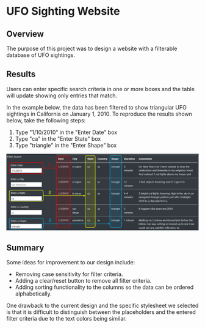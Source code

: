 # UFO Sighting Website

## Overview

The purpose of this project was to design a website with a filterable database of UFO sightings. 

## Results

Users can enter specific search criteria in one or more boxes and the table will update showing only entries that match.

In the example below, the data has been filtered to show triangular UFO sightings in California on January 1, 2010. To reproduce the results shown below, take the following steps:
1. Type "1/10/2010" in the "Enter Date" box
2. Type "ca" in the "Enter State" box
3. Type "triangle" in the "Enter Shape" box

![filter.png](filter.png)

## Summary

Some ideas for improvement to our design include:
- Removing case sensitivity for filter criteria.
- Adding a clear/reset button to remove all filter criteria. 
- Adding sorting functionality to the columns so the data can be ordered alphabetically.

One drawback to the current design and the specific stylesheet we selected is that it is difficult to distinguish between the placeholders and the entered filter criteria due to the text colors being similar.


